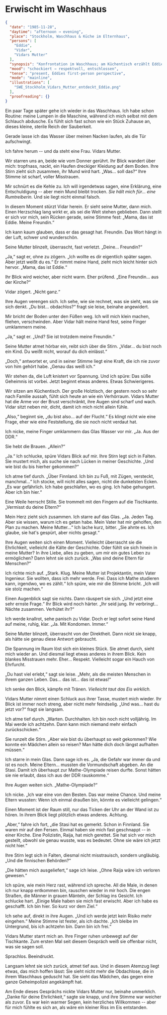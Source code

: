 # Erwischt im Waschhaus

```json
{
  "date": "1985-11-28",
  "daytime": "afternoon → evening",
  "place": "Stockholm, Waschhaus & Küche im Elternhaus",
  "persons": [
    "Eddie",
    "Vidar",
    "Vidars Mutter"
  ],
  "synopsis": "Konfrontation im Waschhaus; am Küchentisch erzählt Eddie von Flucht, IMO, Raija; Beschluss: im Untergrund bleiben, bis sie volljährig ist.",
  "mood": "schockiert → respektvoll, entschlossen",
  "tense": "present, Eddies first-person perspective",
  "mode": "mainline",
  "illustrations": [
    "SWE_Stockholm_Vidars_Mutter_entdeckt_Eddie.png"
  ],
  "proofreading": {}
}
```

Ein paar Tage später gehe ich wieder in das Waschhaus. Ich habe schon Routine:
meine Lumpen in die Maschine, während ich mich selbst mit dem Schlauch abdusche.
Es fühlt sich fast schon wie ein Stück Zuhause an, dieses kleine, sterile Reich
der Sauberkeit.

Gerade lasse ich das Wasser über meinen Nacken laufen, als die Tür aufschwingt.

Ich fahre herum -- und da steht eine Frau. Vidars Mutter.

Wir starren uns an, beide wie vom Donner gerührt. Ihr Blick wandert über mich:
tropfnass, nackt, ein Haufen dreckiger Kleidung auf dem Boden. Ihre Stirn zieht
sich zusammen, ihr Mund wird hart. „Was… soll das?“ Ihre Stimme ist scharf,
voller Misstrauen.

Mir schnürt es die Kehle zu. Ich will irgendetwas sagen, eine Erklärung, eine
Entschuldigung -- aber mein Mund bleibt trocken. *Sie hält mich für… eine
Rumtreiberin.* Und sie liegt nicht einmal falsch.

In diesem Moment stürzt Vidar herein. Er sieht seine Mutter, dann mich. Einen
Herzschlag lang wirkt er, als sei die Welt stehen geblieben. Dann stellt er sich
vor mich, sein Rücken gerade, seine Stimme fest: „Mama, das ist Eddie. Meine
Freundin.“

Ich kann kaum glauben, dass er das gesagt hat. Freundin. Das Wort hängt in der
Luft, schwer und wunderschön.

Seine Mutter blinzelt, überrascht, fast verletzt. „Deine… Freundin?“

„Ja,“ sagt er, ohne zu zögern. „Ich wollte es dir eigentlich später sagen. Aber
jetzt weißt du es.“ Er nimmt meine Hand, zieht mich leicht hinter sich hervor.
„Mama, das ist Eddie.“

Ihr Blick wird weicher, aber nicht warm. Eher prüfend. „Eine Freundin… aus der
Kirche?“

Vidar zögert. „Nicht ganz.“

Ihre Augen verengen sich. Ich sehe, wie sie rechnet, was sie sieht, was sie sich
denkt. „Du bist… obdachlos?“ fragt sie leise, beinahe angewidert.

Mir bricht der Boden unter den Füßen weg. Ich will mich klein machen, fliehen,
verschwinden. Aber Vidar hält meine Hand fest, seine Finger umklammern meine.

„Ja,“ sagt er. „Und? Sie ist trotzdem meine Freundin.“

Seine Mutter atmet hörbar ein, reibt sich über die Stirn. „Vidar… du bist noch
ein Kind. Du weißt nicht, worauf du dich einlässt.“

„Doch,“ antwortet er, und in seiner Stimme liegt eine Kraft, die ich nie zuvor
von him gehört habe. „Genau das weiß ich.“

Wir stehen da, die Luft knistert vor Spannung. Und ich spüre: Das süße Geheimnis
ist vorbei. Jetzt beginnt etwas anderes. Etwas Schwierigeres.

Wir sitzen am Küchentisch. Der große Holztisch, der gestern noch so sehr nach
Familie aussah, fühlt sich heute an wie ein Verhörraum. Vidars Mutter hat die
Arme vor der Brust verschränkt, ihre Augen sind scharf und wach. Vidar sitzt
neben mir, dicht, damit ich mich nicht allein fühle.

„Also,“ beginnt sie, „du bist also… auf der Flucht.“ Es klingt nicht wie eine
Frage, eher wie eine Feststellung, die sie noch nicht verdaut hat.

Ich nicke, meine Finger umklammern das Glas Wasser vor mir. „Ja. Aus der DDR.“

Sie hebt die Brauen. „Allein?“

„Ja.“ Ich schlucke, spüre Vidars Blick auf mir. Ihre Stirn legt sich in Falten.
Sie mustert mich, als suche sie nach Lücken in meiner Geschichte. „Und wie bist
du bis hierher gekommen?“

Ich atme tief durch. „Über Finnland. Ich bin zu Fuß, mit Zügen, versteckt,
manchmal…“ Ich stocke, will nicht alles sagen, nicht die dunkelsten Ecken. „Es
war gefährlich. Ich habe geschlafen, wo es ging. Ich habe gehungert. Aber ich
bin hier.“

Eine Weile herrscht Stille. Sie trommelt mit den Fingern auf die Tischkante.
„Vermisst du deine Eltern?“

Mein Herz zieht sich zusammen. Ich starre auf das Glas. „Ja. Jeden Tag. Aber sie
wissen, warum ich es getan habe. Mein Vater hat mir geholfen, den Plan zu
machen. Meine Mutter…“ Ich lache kurz, bitter. „Sie ahnte es. Ich glaube, sie
hat's gespürt, aber nichts gesagt.“

Ihre Augen weiten sich einen Moment. Vielleicht überrascht sie die Ehrlichkeit,
vielleicht die Kälte der Geschichte. Oder fühlt sie sich hinein in meine Mutter?
In ihre Liebe, alles zu geben, um mir ein gutes Leben zu ermöglichen? Dann lehnt
sie sich zurück. „Was sind deine Eltern für Menschen?“

Ich richte mich auf. „Stark. Klug. Meine Mutter ist Projektantin, mein Vater
Ingenieur. Sie wollten, dass ich mehr werde. Frei. Dass ich Mathe studieren
kann, irgendwo, wo es zählt.“ Ich spüre, wie mir die Stimme bricht. „Ich will
sie stolz machen.“

Einen Augenblick sagt sie nichts. Dann räuspert sie sich. „Und jetzt eine sehr
ernste Frage.“ Ihr Blick wird noch härter. „Ihr seid jung. Ihr verbringt… Nächte
zusammen. Verhütet ihr?“

Ich werde knallrot, sehe panisch zu Vidar. Doch er legt sofort seine Hand auf
meine, ruhig, klar. „Ja. Mit Kondomen. Immer.“

Seine Mutter blinzelt, überrascht von der Direktheit. Dann nickt sie knapp, als
hätte sie genau diese Antwort gebraucht.

Die Spannung im Raum löst sich ein kleines Stück. Sie atmet durch, sieht mich
wieder an. Und diesmal liegt etwas anderes in ihrem Blick. Kein blankes
Misstrauen mehr. Eher… Respekt. Vielleicht sogar ein Hauch von Ehrfurcht.

„Du hast viel erlebt,“ sagt sie leise. „Mehr, als die meisten Menschen in ihrem
ganzen Leben. Das… das ist… das ist etwas!“

Ich senke den Blick, kämpfe mit Tränen. *Vielleicht taut das Eis wirklich.*

Vidars Mutter nimmt einen Schluck aus ihrer Tasse, mustert mich wieder. Ihr
Blick ist immer noch streng, aber nicht mehr feindselig. „Und was… hast du jetzt
vor?“ fragt sie langsam.

Ich atme tief durch. „Warten. Durchhalten. Ich bin noch nicht volljährig. Im Mai
werde ich achtzehn. Dann kann mich niemand mehr einfach zurückschicken.“

Sie runzelt die Stirn. „Aber wie bist du überhaupt so weit gekommen? Wie konnte
ein Mädchen allein so reisen? Man hätte dich doch längst aufhalten müssen.“

Ich starre in mein Glas. Dann sage ich es. „Ja, die Gefahr war immer da und ist
es noch. Meine Eltern… mussten die Vormundschaft abgeben. An die Stasi. Damit
ich überhaupt zur Mathe-Olympiade reisen durfte. Sonst hätten sie nie erlaubt,
dass ich aus der DDR rauskomme.“

Ihre Augen weiten sich. „Mathe-Olympiade?“

Ich nicke. „Ich war eine von den Besten. Das war meine Chance. Und meine Eltern
wussten: Wenn ich einmal draußen bin, könnte es vielleicht gelingen.“

Einen Moment ist der Raum still, nur das Ticken der Uhr an der Wand ist zu
hören. In ihrem Blick liegt plötzlich etwas anderes. Achtung.

„Aber,“ fahre ich fort, „die Stasi hat es gemerkt. Schon in Finnland. Sie waren
mir auf den Fersen. Einmal haben sie mich fast geschnappt -- in einer Kirche.
Eine Polizistin, Raija, hat mich gerettet. Sie hat sich vor mich gestellt,
obwohl sie genau wusste, was es bedeutet. Ohne sie wäre ich jetzt nicht hier.“

Ihre Stirn legt sich in Falten, diesmal nicht misstrauisch, sondern ungläubig.
„Und die finnischen Behörden?“

„Die hätten mich ausgeliefert,“ sage ich leise. „Ohne Raija wäre ich verloren
gewesen.“

Ich spüre, wie mein Herz rast, während ich spreche. All die Male, in denen ich
nur knapp entkommen bin, rauschen wieder in mir hoch. Die engen Straßen, die
Männer in grauen Mänteln, der Schlag ins Gesicht. Ich schlucke hart. „Einige
Male haben sie mich fast erwischt. Aber ich habe es geschafft. Ich bin hier. So
kurz vor dem Ziel.“

Ich sehe auf, direkt in ihre Augen. „Und ich werde jetzt kein Risiko mehr
eingehen.“ Meine Stimme ist fester, als ich dachte. „Ich bleibe im Untergrund,
bis ich achtzehn bin. Dann bin ich frei.“

Vidars Mutter starrt mich an. Ihre Finger ruhen unbewegt auf der Tischkante. Zum
ersten Mal seit diesem Gespräch weiß sie offenbar nicht, was sie sagen soll.

Sprachlos. Beeindruckt.

Langsam lehnt sie sich zurück, atmet tief aus. Und in diesem Atemzug liegt
etwas, das mich hoffen lässt: Sie sieht nicht mehr die Obdachlose, die in ihrem
Waschhaus geduscht hat. Sie sieht das Mädchen, das gegen eine ganze
Geheimpolizei angekämpft hat.

Am Ende dieses Gesprächs nickte Vidars Mutter nur, beinahe unmerklich. „Danke
für deine Ehrlichkeit,“ sagte sie knapp, und ihre Stimme war weicher als zuvor.
Es war kein warmer Segen, kein herzliches Willkommen -- aber für mich fühlte es
sich an, als wäre ein kleiner Riss im Eis entstanden.
